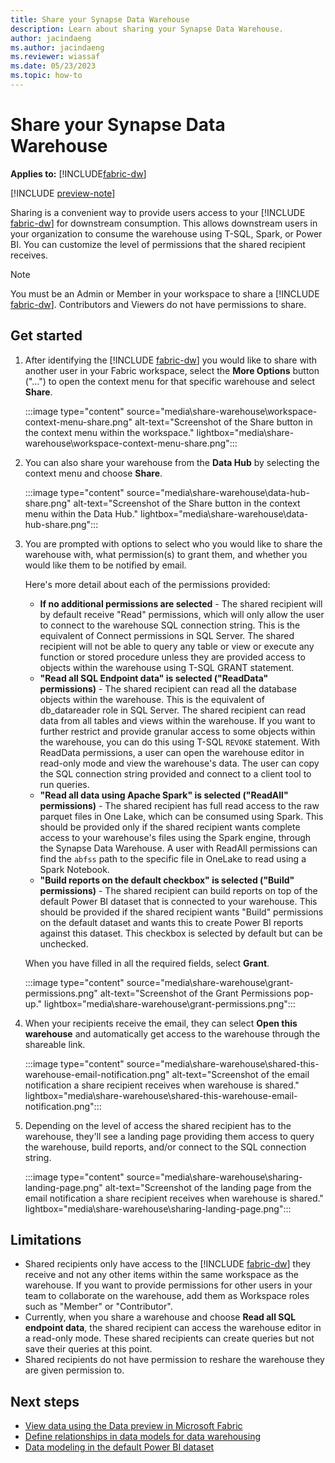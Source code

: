 ```yaml
---
title: Share your Synapse Data Warehouse
description: Learn about sharing your Synapse Data Warehouse.
author: jacindaeng
ms.author: jacindaeng
ms.reviewer: wiassaf
ms.date: 05/23/2023
ms.topic: how-to
---
```


# Share your Synapse Data Warehouse

**Applies to:** [!INCLUDE[fabric-dw](includes/applies-to-version/fabric-dw.md)]

[!INCLUDE [preview-note](../includes/preview-note.md)]

Sharing is a convenient way to provide users access to your [!INCLUDE [fabric-dw](includes/fabric-dw.md)] for downstream consumption. This allows downstream users in your organization to consume the warehouse using T-SQL, Spark, or Power BI. You can customize the level of permissions that the shared recipient receives.

> [!NOTE]  
> You must be an Admin or Member in your workspace to share a [!INCLUDE [fabric-dw](includes/fabric-dw.md)]. Contributors and Viewers do not have permissions to share. 

## Get started

1. After identifying the [!INCLUDE [fabric-dw](includes/fabric-dw.md)] you would like to share with another user in your Fabric workspace, select the **More Options** button ("…") to open the context menu for that specific warehouse and select **Share**.

    :::image type="content" source="media\share-warehouse\workspace-context-menu-share.png" alt-text="Screenshot of the Share button in the context menu within the workspace." lightbox="media\share-warehouse\workspace-context-menu-share.png":::

1. You can also share your warehouse from the **Data Hub** by selecting the context menu and choose **Share**.

    :::image type="content" source="media\share-warehouse\data-hub-share.png" alt-text="Screenshot of the Share button in the context menu within the Data Hub." lightbox="media\share-warehouse\data-hub-share.png":::

1. You are prompted with options to select who you would like to share the warehouse with, what permission(s) to grant them, and whether you would like them to be notified by email. 

    Here's more detail about each of the permissions provided:
    
    - **If no additional permissions are selected** - The shared recipient will by default receive "Read" permissions, which will only allow the user to connect to the warehouse SQL connection string. This is the equivalent of Connect permissions in SQL Server. The shared recipient will not be able to query any table or view or execute any function or stored procedure unless they are provided access to objects within the warehouse using T-SQL GRANT statement. 
    - **"Read all SQL Endpoint data" is selected ("ReadData" permissions)** - The shared recipient can read all the database objects within the warehouse. This is the equivalent of db_datareader role in SQL Server. The shared recipient can read data from all tables and views within the warehouse. If you want to further restrict and provide granular access to some objects within the warehouse, you can do this using T-SQL `REVOKE` statement. With ReadData permissions, a user can open the warehouse editor in read-only mode and view the warehouse's data. The user can copy the SQL connection string provided and connect to a client tool to run queries. 
    - **"Read all data using Apache Spark" is selected ("ReadAll" permissions)** - The shared recipient has full read access to the raw parquet files in One Lake, which can be consumed using Spark. This should be provided only if the shared recipient wants complete access to your warehouse's files using the Spark engine, through the Synapse Data Warehouse. A user with ReadAll permissions can find the `abfss` path to the specific file in OneLake to read using a Spark Notebook. 
    - **"Build reports on the default checkbox" is selected ("Build" permissions)** - The shared recipient can build reports on top of the default Power BI dataset that is connected to your warehouse. This should be provided if the shared recipient wants "Build" permissions on the default dataset and wants this to create Power BI reports against this dataset. This checkbox is selected by default but can be unchecked. 

    When you have filled in all the required fields, select **Grant**. 

    :::image type="content" source="media\share-warehouse\grant-permissions.png" alt-text="Screenshot of the Grant Permissions pop-up." lightbox="media\share-warehouse\grant-permissions.png":::

1. When your recipients receive the email, they can select **Open this warehouse** and automatically get access to the warehouse through the shareable link. 

    :::image type="content" source="media\share-warehouse\shared-this-warehouse-email-notification.png" alt-text="Screenshot of the email notification a share recipient receives when warehouse is shared." lightbox="media\share-warehouse\shared-this-warehouse-email-notification.png":::

1. Depending on the level of access the shared recipient has to the warehouse, they'll see a landing page providing them access to query the warehouse, build reports, and/or connect to the SQL connection string. 

    :::image type="content" source="media\share-warehouse\sharing-landing-page.png" alt-text="Screenshot of the landing page from the email notification a share recipient receives when warehouse is shared." lightbox="media\share-warehouse\sharing-landing-page.png":::

## Limitations

- Shared recipients only have access to the [!INCLUDE [fabric-dw](includes/fabric-dw.md)] they receive and not any other items within the same workspace as the warehouse. If you want to provide permissions for other users in your team to collaborate on the warehouse, add them as Workspace roles such as "Member" or "Contributor". 
- Currently, when you share a warehouse and choose **Read all SQL endpoint data**, the shared recipient can access the warehouse editor in a read-only mode. These shared recipients can create queries but not save their queries at this point. 
- Shared recipients do not have permission to reshare the warehouse they are given permission to. 

## Next steps

- [View data using the Data preview in Microsoft Fabric](data-preview.md)
- [Define relationships in data models for data warehousing](data-modeling-defining-relationships.md)
- [Data modeling in the default Power BI dataset](model-default-power-bi-dataset.md)